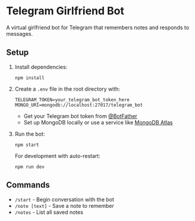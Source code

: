 # Telegram Girlfriend Bot

A virtual girlfriend bot for Telegram that remembers notes and responds to messages.

## Setup

1. Install dependencies:
   ```
   npm install
   ```

2. Create a `.env` file in the root directory with:
   ```
   TELEGRAM_TOKEN=your_telegram_bot_token_here
   MONGO_URI=mongodb://localhost:27017/telegram_bot
   ```

   - Get your Telegram bot token from [@BotFather](https://t.me/BotFather)
   - Set up MongoDB locally or use a service like [MongoDB Atlas](https://www.mongodb.com/atlas/database)

3. Run the bot:
   ```
   npm start
   ```
   
   For development with auto-restart:
   ```
   npm run dev
   ```

## Commands

- `/start` - Begin conversation with the bot
- `/note [text]` - Save a note to remember
- `/notes` - List all saved notes 